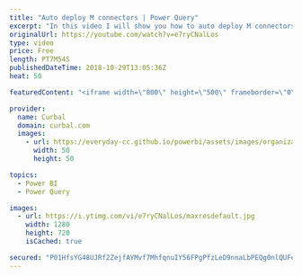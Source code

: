 ```yaml
---
title: "Auto deploy M connectors | Power Query"
excerpt: "In this video I will show you how to auto deploy M connectors. Thanks @thebiccontant for the tip!  Follow her here: www.thebiccountant.com  Here is a link to the auto deploy: https://marketplace.visualstudio.com/items?itemName=lennyomg.AutoDeploy   Here you can download all the pbix files: https://curbal.com/donwload-center"
originalUrl: https://youtube.com/watch?v=e7ryCNalLos
type: video
price: Free
length: PT7M54S
publishedDateTime: 2018-10-29T13:05:36Z
heat: 50

featuredContent: "<iframe width=\"800\" height=\"500\" frameborder=\"0\" src=\"https://www.youtube.com/embed/e7ryCNalLos\" allow=\"accelerometer; autoplay; encrypted-media; gyroscope; picture-in-picture\" allowfullscreen></iframe>"

provider:
  name: Curbal
  domain: curbal.com
  images:
    - url: https://everyday-cc.github.io/powerbi/assets/images/organizations/curbal.com-50x50.jpg
      width: 50
      height: 50

topics:
  - Power BI
  - Power Query

images:
  - url: https://i.ytimg.com/vi/e7ryCNalLos/maxresdefault.jpg
    width: 1280
    height: 720
    isCached: true

secured: "P01HfsYG48UJRf2ZejfAYMvf7MhfqnuIY56FPgPfzLeD9nnaLbPEQg0nlQUFe1hI/UC4NgacQBCrGT31YI2HNxk0JBb7Xll0+gH36cst2+UkV+zOaC27Fd7n3eoGAXeS745hlM5og5WUFn0C2BE4pYtdYXEE6Dfrn3xSqSlDwxlKZ0VjiTKWy9OOAXl/lGdyPRew14bdLZBTztGloslq8IaHviXZ/4R7pStQFw2cgmFHxxtcFGCNqpBrIkdtnI2NY1jhutsPkbB5MKZxD+BQz2mIvmGbbQD8DCsEuYfWzP+EYKc8AZCQ8RV6v0FOR8qtaVdmH5Esb0Piq5TCw1nBFRmzQzD7MjaN2qJmV5O/eG7ZBLWFxhPpNLLLqe/AcEZQjRx+/a3HSbnfTkVB7fV0lPbuQNPoj/Q9nwMvKV+WizU=;bYoQR6hqn7hvIbMmW49v+Q=="
---
```


